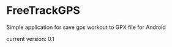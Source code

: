 FreeTrackGPS
============

Simple application for save gps workout to GPX file for Android 

current version: 0.1

